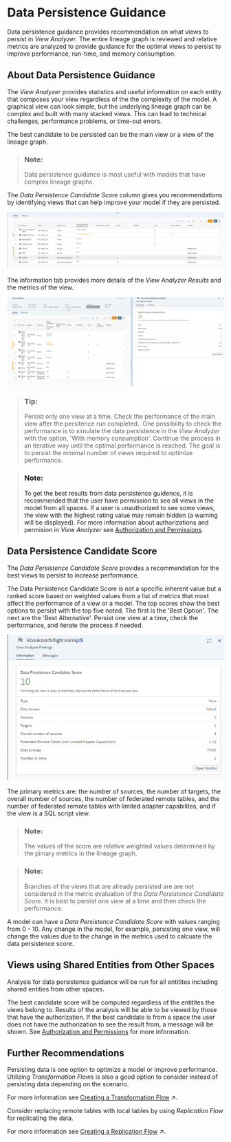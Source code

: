 <!-- loio85f7be45761f4ae5b7e49819ce4b4d2e -->

# Data Persistence Guidance

Data persistence guidance provides recommendation on what views to persist in *View Analyzer*. The entire lineage graph is reviewed and relative metrics are analyzed to provide guidance for the optimal views to persist to improve performance, run-time, and memory consumption.



<a name="loio85f7be45761f4ae5b7e49819ce4b4d2e__section_nxn_jc2_ddc"/>

## About Data Persistence Guidance

The *View Analyzer* provides statistics and useful information on each entity that composes your view regardless of the the complexity of the model. A graphical view can look simple, but the underlying lineage graph can be complex and built with many stacked views. This can lead to technical challenges, performance problems, or time-out errors.

The best candidate to be persisted can be the main view or a view of the lineage graph.

> ### Note:  
> Data persistence guidance is most useful with models that have complex lineage graphs.

The *Data Persistence Candidate Score* column gives you recommendations by identifying views that can help improve your model if they are persisted.

![](images/Persist_Guide_1_a57aee1.png)

The information tab provides more details of the *View Analyzer Results* and the metrics of the view.

![](images/Persist_Guide_2_f4948e7.png)

> ### Tip:  
> Persist only one view at a time. Check the performance of the main view after the persitence run completed.. One possibility to check the performance is to simulate the data persistence in the *View Analyzer* with the option, 'With memory consumption'. Continue the process in an iterative way until the optimal performance is reached. The goal is to persist the minimal number of views required to optimize performance.

> ### Note:  
> To get the best results from data persistence guidence, it is recommended that the user have permission to see all views in the model from all spaces. If a user is unauthorized to see some views, the view with the highest rating value may remain hidden \(a warning will be displayed\). For more information about authorizations and permision in *View Analyzer* see [Authorization and Permissions](authorization-and-permissions-e5f9e81.md).



<a name="loio85f7be45761f4ae5b7e49819ce4b4d2e__section_l4m_4c2_ddc"/>

## Data Persistence Candidate Score

The *Data Persistence Candidate Score* provides a recommendation for the best views to persist to increase performance.

The Data Persistence Candidate Score is not a specific inherent value but a ranked score based on weighted values from a list of metrics that most affect the performance of a view or a model. The top scores show the best options to persist with the top five noted. The first is the 'Best Option'. The next are the 'Best Alternative'. Persist one view at a time, check the performance, and iterate the process if needed.

![](images/Persist_Guide_3_e85593f.png)

The primary metrics are: the number of sources, the number of targets, the overall number of sources, the number of federated remote tables, and the number of federated remote tables with limited adapter capabilites, and if the view is a SQL script view.

> ### Note:  
> The values of the score are relative weighted values determined by the pimary metrics in the lineage graph.

> ### Note:  
> Branches of the views that are already persisted are are not considered in the metric evaluation of the *Data Persistence Candidate Score*. It is best to persist one view at a time and then check the performance.

A model can have a *Data Persistence Candidate Score* with values ranging from 0 - 10. Any change in the model, for example, persisting one view, will change the values due to the change in the metrics used to calcuate the data persistence score.



<a name="loio85f7be45761f4ae5b7e49819ce4b4d2e__section_ubv_4c2_ddc"/>

## Views using Shared Entities from Other Spaces

Analysis for data persistence guidance will be run for all entitites including shared entities from other spaces.

The best candidate score will be computed regardless of the entitites the views belong to. Results of the analysis will be able to be viewed by those that have the authorization. If the best candidate is from a space the user does not have the authorization to see the result from, a message will be shown. See [Authorization and Permissions](authorization-and-permissions-e5f9e81.md) for more information.



<a name="loio85f7be45761f4ae5b7e49819ce4b4d2e__section_egb_pc2_ddc"/>

## Further Recommendations

Persisting data is one option to optimize a model or improve performance. Utilizing *Transformation Flows* is also a good option to consider instead of persisting data depending on the scenario.

For more information see [Creating a Transformation Flow](https://help.sap.com/viewer/24f836070a704022a40c15442163e5cf/DEV_CURRENT/en-US/f7161e6c20204672ac4a6d90c81762e4.html "Create a transformation flow to load data from one or more sources, apply transformations (such as a join), and output the result in a target table. You can load a full set of data from one or more sources to a target table. You can add local tables and views, Open SQL schema objects, and also remote tables located in BW Bridge spaces. You can also load delta changes (including deleted records) from one source table to a target table.") :arrow_upper_right:.

Consider replacing remote tables with local tables by using *Replication Flow* for replicating the data.

For more information see [Creating a Replication Flow](https://help.sap.com/viewer/24f836070a704022a40c15442163e5cf/DEV_CURRENT/en-US/25e2bd7a70d44ac5b05e844f9e913471.html "Create a replication flow to copy multiple data assets from a source to a target.") :arrow_upper_right:.

